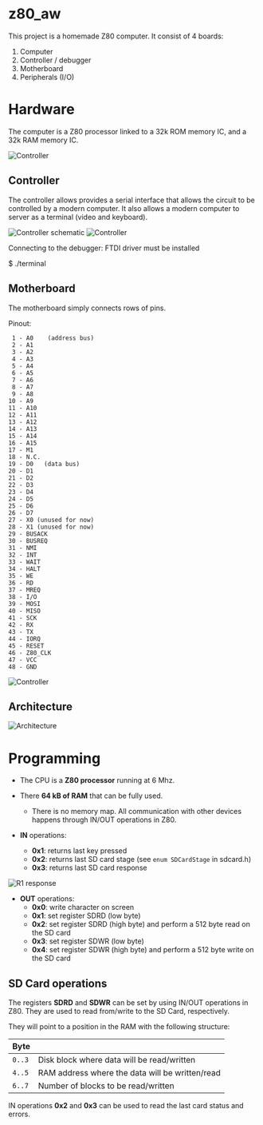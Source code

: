 # z80_aw

This project is a homemade Z80 computer. It consist of 4 boards:

1. Computer
2. Controller / debugger
3. Motherboard
4. Peripherals (I/O)

# Hardware

The computer is a Z80 processor linked to a 32k ROM memory IC, and a 32k RAM memory IC.

![Controller](images/Computer.png)

## Controller

The controller allows provides a serial interface that allows the circuit to be controlled by a modern computer. It also allows a modern computer to server as a terminal (video and keyboard).

![Controller schematic](images/Computer.png)
![Controller](images/z80_controller.jpg)

Connecting to the debugger: FTDI driver must be installed

   $ ./terminal


## Motherboard

The motherboard simply connects rows of pins.

Pinout:

```
 1 - A0    (address bus)
 2 - A1
 3 - A2
 4 - A3
 5 - A4
 6 - A5
 7 - A6
 8 - A7
 9 - A8
10 - A9
11 - A10
12 - A11
13 - A12
14 - A13
15 - A14
16 - A15
17 - M1
18 - N.C.
19 - D0   (data bus)
20 - D1
21 - D2
22 - D3
23 - D4
24 - D5
25 - D6
26 - D7
27 - X0 (unused for now)
28 - X1 (unused for now)
29 - BUSACK
30 - BUSREQ
31 - NMI
32 - INT
33 - WAIT
34 - HALT
35 - WE
36 - RD
37 - MREQ
38 - I/O
39 - MOSI
40 - MISO
41 - SCK
42 - RX
43 - TX
44 - IORQ
45 - RESET
46 - Z80_CLK
47 - VCC
48 - GND
```

![Controller](images/Motherboard.png)

## Architecture

![Architecture](images/architecture.png)

# Programming

- The CPU is a **Z80 processor** running at 6 Mhz.

- There **64 kB of RAM** that can be fully used.
  - There is no memory map. All communication with other devices happens through IN/OUT operations in Z80.

- **IN** operations:
  - **0x1**: returns last key pressed
  - **0x2**: returns last SD card stage (see `enum SDCardStage` in sdcard.h)
  - **0x3**: returns last SD card response 

![R1 response](http://elm-chan.org/docs/mmc/i/cresp.png)

- **OUT** operations:
  - **0x0**: write character on screen
  - **0x1**: set register SDRD (low byte)
  - **0x2**: set register SDRD (high byte) and perform a 512 byte read on the SD card
  - **0x3**: set register SDWR (low byte)
  - **0x4**: set register SDWR (high byte) and perform a 512 byte write on the SD card

## SD Card operations

The registers **SDRD** and **SDWR** can be set by using IN/OUT operations in Z80. They are used to read from/write to
the SD Card, respectively.

They will point to a position in the RAM with the following structure:

| Byte | |
|------|-|
| `0..3` | Disk block where data will be read/written      |
| `4..5` | RAM address where the data will be written/read |
| `6..7` | Number of blocks to be read/written             |

IN operations **0x2** and **0x3** can be used to read the last card status and errors.
